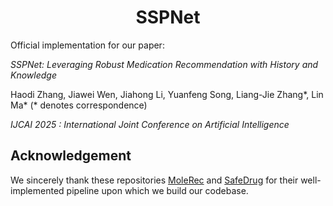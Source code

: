 <h1 align="center"><b>SSPNet</b></h1>

Official implementation for our paper:

*SSPNet: Leveraging Robust Medication Recommendation with History and Knowledge*

Haodi Zhang, Jiawei Wen, Jiahong Li, Yuanfeng Song, Liang-Jie Zhang*, Lin Ma* (* denotes correspondence)

*IJCAI 2025 : International Joint Conference on Artificial Intelligence*



## Acknowledgement
We sincerely thank these repositories [MoleRec]([(https://github.com/yangnianzu0515/MoleRec)]) and [SafeDrug](https://github.com/ycq091044/SafeDrug) for their well-implemented pipeline upon which we build our codebase.
